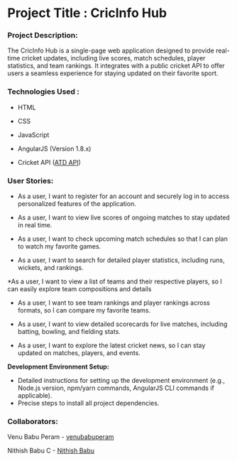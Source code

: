 # Project Title : CricInfo Hub
### Project Description:
The CricInfo Hub is a single-page web application designed to provide real-time cricket updates, including live scores, match schedules, player statistics, and team rankings. It integrates with a public cricket API to offer users a seamless experience for staying updated on their favorite sport.
### Technologies Used :
* HTML

* CSS

* JavaScript

* AngularJS (Version 1.8.x)

* Cricket API ([ATD API](https://www.allthingsdev.co/))

### User Stories:

* As a user, I want to register for an account and securely log in to access personalized features of the application.

* As a user, I want to view live scores of ongoing matches to stay updated in real time.
  
* As a user, I want to check upcoming match schedules so that I can plan to watch my favorite games.

* As a user, I want to search for detailed player statistics, including runs, wickets, and rankings.

*As a user, I want to view a list of teams and their respective players, so I can easily explore team compositions and details
  
* As a user, I want to see team rankings and player rankings across formats, so I can compare my favorite teams.

* As a user, I want to view detailed scorecards for live matches, including batting, bowling, and fielding stats.

* As a user, I want to explore the latest cricket news, so I can stay updated on matches, players, and events.


**Development Environment Setup:**

*   Detailed instructions for setting up the development environment (e.g., Node.js version, npm/yarn commands, AngularJS CLI commands if applicable).
*   Precise steps to install all project dependencies.


### Collaborators:
Venu Babu Peram  - [venubabuperam](https://github.com/venubabuperam)

Nithish Babu C  - [Nithish Babu](https://github.com/cnithishbabu16)
